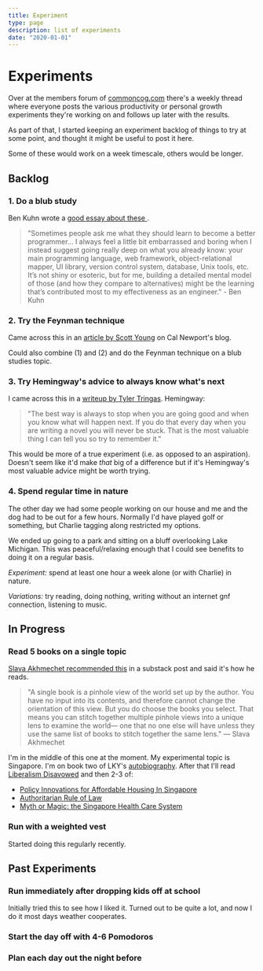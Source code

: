 ```yaml
---
title: Experiment
type: page
description: list of experiments
date: "2020-01-01"
---
```


# Experiments

Over at the members forum of [commoncog.com](https://commoncog.com/blog/) there's a
weekly thread where everyone posts the various productivity or personal growth
experiments they're working on and follows up later with the results.

As part of that, I started keeping an experiment backlog of things to try at
some point, and thought it might be useful to post it here.

Some of these would work on a week timescale, others would be longer.

## Backlog
### 1. Do a blub study
Ben Kuhn wrote a [good essay about these ](https://www.benkuhn.net/blub/).

> "Sometimes people ask me what they should learn to become a better
> programmer...  I always feel a little bit embarrassed and boring when I
> instead suggest going really deep on what you already know: your main
> programming language, web framework, object-relational mapper, UI library,
> version control system, database, Unix tools, etc. It’s not shiny or
> esoteric, but for me, building a detailed mental model of those (and how they
> compare to alternatives) might be the learning that’s contributed most to my
> effectiveness as an engineer." - Ben Kuhn

### 2. Try the Feynman technique
Came across this in an [article by Scott Young](https://www.calnewport.com/blog/2012/10/26/mastering-linear-algebra-in-10-days-astounding-experiments-in-ultra-learning/) on Cal Newport's blog.

Could also combine (1) and (2) and do the Feynman technique on a blub studies topic.

### 3. Try Hemingway's advice to always know what's next
I came across this in a [writeup by Tyler
Tringas](https://medium.com/personal-growth/hemingway-on-coding-3cffc43c61e).
Hemingway:

> "The best way is always to stop when you are going good and when you know
> what will happen next. If you do that every day when you are writing a novel
> you will never be stuck. That is the most valuable thing I can tell you so
> try to remember it."

This would be more of a true experiment (i.e. as opposed to an aspiration).
Doesn't seem like it'd make *that* big of a difference but if it's Hemingway's
most valuable advice might be worth trying.

### 4. Spend regular time in nature
The other day we had some people working on our house and me and the dog had to
be out for a few hours. Normally I'd have played golf or something, but Charlie tagging along restricted my options.

We ended up going to a park and sitting on a bluff overlooking Lake Michigan.
This was peaceful/relaxing enough that I could see benefits to doing it on a
regular basis.

*Experiment:* spend at least one hour a week alone (or with Charlie) in nature. 

*Variations:* try reading, doing nothing, writing without an internet
gnf
connection, listening to music.

## In Progress
### **Read 5 books on a single topic**

[Slava Akhmechet recommended this](https://www.spakhm.com/p/how-i-read) in a
substack post and said it's how he reads.

> "A single book is a pinhole view of the world set up by the author. You have
> no input into its contents, and therefore cannot change the orientation of
> this view. But you do choose the books you select. That means you can stitch
> together multiple pinhole views into a unique lens to examine the world— one
> that no one else will have unless they use the same list of books to stitch
> together the same lens." — Slava Akhmechet

I'm in the middle of this one at the moment. My experimental topic
is Singapore. I'm on book two of LKY's [autobiography](https://www.amazon.com/Third-World-First-Singapore-1965-2000/dp/0060197765). After that I'll read [Liberalism Disavowed](https://www.amazon.com/Liberalism-Disavowed-Communitarianism-Capitalism-Singapore/dp/1501713442) and then 2-3 of:

- [Policy Innovations for Affordable Housing In Singapore](https://www.amazon.com/Policy-Innovations-Affordable-Housing-Singapore/dp/3319753487)
- [Authoritarian Rule of Law](https://www.amazon.com/gp/product/B00866GYDW/ref=x_gr_w_glide_sin?caller=Goodreads&callerLink=https%3A%2F%2Fwww.goodreads.com%2Fbook%2Fshow%2F13832316-authoritarian-rule-of-law&tag=x_gr_w_glide_sin-20)
- [Myth or Magic: the Singapore Health Care System](https://www.goodreads.com/book/show/18401211-myth-or-magic---the-singapore-healthcare-system)
### Run with a weighted vest
Started doing this regularly recently.

## Past Experiments
### Run immediately after dropping kids off at school
Initially tried this to see how I liked it. Turned out to be quite a lot, and
now I do it most days weather cooperates.
### Start the day off with 4-6 Pomodoros
### Plan each day out the night before
